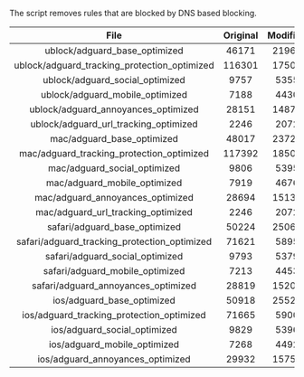 The script removes rules that are blocked by DNS based blocking.


| File | Original | Modified |
|:----:|:-----:|:-----:|
| ublock/adguard_base_optimized | 46171 | 21961 |
| ublock/adguard_tracking_protection_optimized | 116301 | 17509 |
| ublock/adguard_social_optimized | 9757 | 5355 |
| ublock/adguard_mobile_optimized | 7188 | 4430 |
| ublock/adguard_annoyances_optimized | 28151 | 14876 |
| ublock/adguard_url_tracking_optimized | 2246 | 2072 |
| mac/adguard_base_optimized | 48017 | 23728 |
| mac/adguard_tracking_protection_optimized | 117392 | 18504 |
| mac/adguard_social_optimized | 9806 | 5395 |
| mac/adguard_mobile_optimized | 7919 | 4676 |
| mac/adguard_annoyances_optimized | 28694 | 15133 |
| mac/adguard_url_tracking_optimized | 2246 | 2072 |
| safari/adguard_base_optimized | 50224 | 25064 |
| safari/adguard_tracking_protection_optimized | 71621 | 5895 |
| safari/adguard_social_optimized | 9793 | 5379 |
| safari/adguard_mobile_optimized | 7213 | 4453 |
| safari/adguard_annoyances_optimized | 28819 | 15206 |
| ios/adguard_base_optimized | 50918 | 25528 |
| ios/adguard_tracking_protection_optimized | 71665 | 5900 |
| ios/adguard_social_optimized | 9829 | 5396 |
| ios/adguard_mobile_optimized | 7268 | 4492 |
| ios/adguard_annoyances_optimized | 29932 | 15756 |